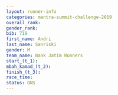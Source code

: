 ```yaml
---
layout: runner-info 
categories: mantra-summit-challenge-2019 
overall_rank:
gender_rank:
bib: 719
first_name: Andri
last_name: Sanriski
gender: M
team_name: Bank Jatim Runners
start_(t_1): 
mbah_kamad_(t_2): 
finish_(t_3): 
race_time: 
status: DNS
---
```

